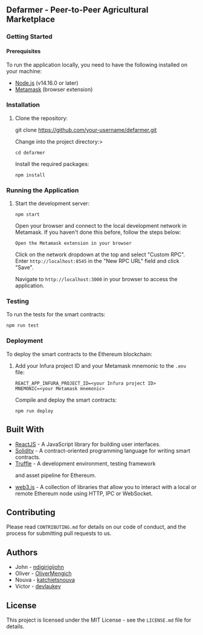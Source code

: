 
  ## Defarmer - Peer-to-Peer Agricultural Marketplace
  ### Getting Started
  #### Prerequisites
  
  To run the application locally, you need to have the following installed on your machine:
  
  <ul>
    <li><a href="https://nodejs.org/en/">Node.js</a> (v14.16.0 or later)</li>
    <li><a href="https://metamask.io/">Metamask</a> (browser extension)</li>
  </ul>
  
  <h3>Installation</h3>
  
  <ol>
    <li>Clone the repository:</li>
    
  git clone https://github.com/your-username/defarmer.git
    
   Change into the project directory:>
    
   <code>cd defarmer</code>
    
   Install the required packages:
    
  <code>npm install</code>
  </ol>
  
  <h3>Running the Application</h3>
  
  <ol>
    <li>Start the development server:</li>
    
   `npm start`
    
   Open your browser and connect to the local development network in Metamask. If you haven't done this before, follow the steps below:
    
  
    Open the Metamask extension in your browser
   Click on the network dropdown at the top and select "Custom RPC".
    Enter <code>http://localhost:8545</code> in the "New RPC URL" field and click "Save".
   
    
   Navigate to <code>http://localhost:3000</code> in your browser to access the application.
  </ol>
  
  <h3>Testing</h3>
  
  <p>To run the tests for the smart contracts:</p>
  
  <pre><code>npm run test</code></pre>
  
  <h3>Deployment</h3>
  
  <p>To deploy the smart contracts to the Ethereum blockchain:</p>
  
  <ol>
    <li>Add your Infura project ID and your Metamask mnemonic to the <code>.env</code> file:</li>
    
   <code>REACT_APP_INFURA_PROJECT_ID=&lt;your Infura project ID&gt;
MNEMONIC=&lt;your Metamask mnemonic&gt;</code>
    
   Compile and deploy the smart contracts:
    
  <code>npm run deploy</code>
  </ol>
  
  <h2>Built With</h2>
  
  <ul>
    <li><a href="https://reactjs.org/">ReactJS</a> - A JavaScript library for building user interfaces.</li>
    <li><a href="https://soliditylang.org/">Solidity</a> - A contract-oriented programming language for writing smart contracts.</li>
    <li><a href="https://www.trufflesuite.com/">Truffle</a> - A development environment, testing framework

and asset pipeline for Ethereum.</li>
<li><a href="https://web3js.readthedocs.io/en/v1.3.4/">web3.js</a> - A collection of libraries that allow you to interact with a local or remote Ethereum node using HTTP, IPC or WebSocket.</li>

  </ul>
  <h2>Contributing</h2>
  <p>Please read <code>CONTRIBUTING.md</code> for details on our code of conduct, and the process for submitting pull requests to us.</p>
  <h2>Authors</h2>
  <ul>
    <li>John - <a href="https://github.com/ndigirigijohn">ndigirigijohn</a></li>
      <li>Oliver - <a href="https://github.com/OliverMengich">OliverMengich</a></li>  
      <li>Nouva - <a href="https://github.com/katchietsnouva">katchietsnouva</a></li>
    <li>Victor - <a href="https://github.com/devlaukey">devlaukey</a></li>
  </ul>
  <h2>License</h2>
  <p>This project is licensed under the MIT License - see the <code>LICENSE.md</code> file for details.</p>
</body>
</html>
